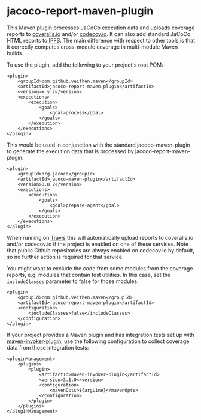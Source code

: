 # jacoco-report-maven-plugin

This Maven plugin processes JaCoCo execution data and uploads coverage reports to [coveralls.io](https://coveralls.io) and/or [codecov.io](https://codecov.io). It can also add standard JaCoCo HTML reports to [IPFS](https://ipfs.io). The main difference with respect to other tools is that it correctly computes cross-module coverage in multi-module Maven builds.

To use the plugin, add the following to your project's root POM:

    <plugin>
        <groupId>com.github.veithen.maven</groupId>
        <artifactId>jacoco-report-maven-plugin</artifactId>
        <version>x.y.z</version>
        <executions>
            <execution>
                <goals>
                    <goal>process</goal>
                </goals>
            </execution>
        </executions>
    </plugin>

This would be used in conjunction with the standard jacoco-maven-plugin to generate the execution data that is processed by jacoco-report-maven-plugin:

    <plugin>
        <groupId>org.jacoco</groupId>
        <artifactId>jacoco-maven-plugin</artifactId>
        <version>0.8.2</version>
        <executions>
            <execution>
                <goals>
                    <goal>prepare-agent</goal>
                </goals>
            </execution>
        </executions>
    </plugin>

When running on [Travis](https://travis-ci.org) this will automatically upload reports to coveralls.io and/or codecov.io if the project is enabled on one of these services. Note that public Github repositories are always enabled on codecov.io by default, so no further action is required for that service.

You might want to exclude the code from some modules from the coverage reports, e.g. modules that contain test utilities. In this case, set the `includeClasses` parameter to false for those modules:

    <plugin>
        <groupId>com.github.veithen.maven</groupId>
        <artifactId>jacoco-report-maven-plugin</artifactId>
        <configuration>
            <includeClasses>false</includeClasses>
        </configuration>
    </plugin>

If your project provides a Maven plugin and has integration tests set up with [maven-invoker-plugin](https://maven.apache.org/plugins/maven-invoker-plugin/), use the following configuration to collect coverage data from those integration tests:

    <pluginManagement>
        <plugins>
            <plugin>
                <artifactId>maven-invoker-plugin</artifactId>
                <version>3.1.0</version>
                <configuration>
                    <mavenOpts>${argLine}</mavenOpts>
                </configuration>
            </plugin>
        </plugins>
    </pluginManagement>
